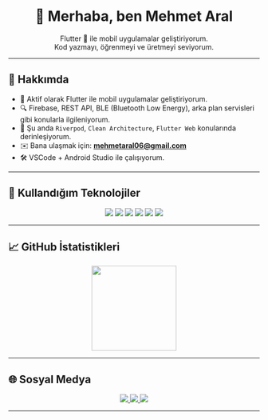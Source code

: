<h1 align="center">👋 Merhaba, ben Mehmet Aral</h1>

<p align="center">
  Flutter 💙 ile mobil uygulamalar geliştiriyorum.
  <br />
  Kod yazmayı, öğrenmeyi ve üretmeyi seviyorum.
</p>



---

## 💼 Hakkımda

- 🚀 Aktif olarak Flutter ile mobil uygulamalar geliştiriyorum.  
- 🔍 Firebase, REST API, BLE (Bluetooth Low Energy), arka plan servisleri gibi konularla ilgileniyorum.  
- 🌱 Şu anda `Riverpod`, `Clean Architecture`, `Flutter Web` konularında derinleşiyorum.  
- ✉️ Bana ulaşmak için: **mehmetaral06@gmail.com**  
- 🛠️ VSCode + Android Studio ile çalışıyorum.

---

## 🚀 Kullandığım Teknolojiler

<p align="center">
  <img src="https://img.shields.io/badge/Dart-0175C2?style=for-the-badge&logo=dart&logoColor=white"/>
  <img src="https://img.shields.io/badge/Flutter-02569B?style=for-the-badge&logo=flutter&logoColor=white"/>
  <img src="https://img.shields.io/badge/Firebase-FFCA28?style=for-the-badge&logo=firebase&logoColor=black"/>
  <img src="https://img.shields.io/badge/Android-3DDC84?style=for-the-badge&logo=android&logoColor=white"/>
  <img src="https://img.shields.io/badge/Git-F05032?style=for-the-badge&logo=git&logoColor=white"/>
  <img src="https://img.shields.io/badge/VS Code-007ACC?style=for-the-badge&logo=visual%20studio%20code&logoColor=white"/>
</p>

---

## 📈 GitHub İstatistikleri

<p align="center">

  <img src="https://github-readme-stats.vercel.app/api/top-langs/?username=mehmettarall&layout=compact&theme=radical" height="170" />
</p>

---

## 🌐 Sosyal Medya

<p align="center">
  <a href="https://www.linkedin.com/in/mehmetarall/" target="_blank">
    <img src="https://img.shields.io/badge/LinkedIn-blue?style=for-the-badge&logo=linkedin&logoColor=white"/>
  </a>
  <a href="mailto:mehmetaral06@gmail.com">
    <img src="https://img.shields.io/badge/Gmail-D14836?style=for-the-badge&logo=gmail&logoColor=white"/>
  </a>
  <a href="https://github.com/mehmettarall?tab=repositories" target="_blank">
    <img src="https://img.shields.io/badge/GitHub-100000?style=for-the-badge&logo=github&logoColor=white"/>
  </a>
</p>

---


